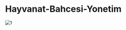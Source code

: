# Hayvanat-Bahcesi-Yonetim
![1](https://user-images.githubusercontent.com/69516827/219972930-434a3031-0572-48fb-8bf9-1cedeac5acc0.jpg)
